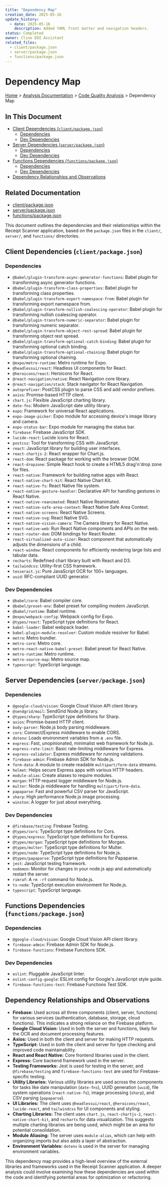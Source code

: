```yaml
---
title: "Dependency Map"
creation_date: 2025-05-16
update_history:
  - date: 2025-05-16
    description: Added YAML front matter and navigation headers.
status: Completed
owner: Cline EDI Assistant
related_files:
  - client/package.json
  - server/package.json
  - functions/package.json
---
```


# Dependency Map

[Home](/docs) > [Analysis Documentation](/docs/analysis) > [Code Quality Analysis](/docs/analysis/code-quality) > Dependency Map

## In This Document
- [Client Dependencies (`client/package.json`)](#client-dependencies-clientpackagejson)
  - [Dependencies](#dependencies)
  - [Dev Dependencies](#dev-dependencies)
- [Server Dependencies (`server/package.json`)](#server-dependencies-serverpackagejson)
  - [Dependencies](#dependencies-1)
  - [Dev Dependencies](#dev-dependencies-1)
- [Functions Dependencies (`functions/package.json`)](#functions-dependencies-functionspackagejson)
  - [Dependencies](#dependencies-2)
  - [Dev Dependencies](#dev-dependencies-2)
- [Dependency Relationships and Observations](#dependency-relationships-and-observations)

## Related Documentation
- [client/package.json](client/package.json)
- [server/package.json](server/package.json)
- [functions/package.json](functions/package.json)

This document outlines the dependencies and their relationships within the Receipt Scanner application, based on the `package.json` files in the `client/`, `server/`, and `functions/` directories.

## Client Dependencies (`client/package.json`)

### Dependencies

*   `@babel/plugin-transform-async-generator-functions`: Babel plugin for transforming async generator functions.
*   `@babel/plugin-transform-class-properties`: Babel plugin for transforming class properties.
*   `@babel/plugin-transform-export-namespace-from`: Babel plugin for transforming export namespace from.
*   `@babel/plugin-transform-nullish-coalescing-operator`: Babel plugin for transforming nullish coalescing operator.
*   `@babel/plugin-transform-numeric-separator`: Babel plugin for transforming numeric separator.
*   `@babel/plugin-transform-object-rest-spread`: Babel plugin for transforming object rest spread.
*   `@babel/plugin-transform-optional-catch-binding`: Babel plugin for transforming optional catch binding.
*   `@babel/plugin-transform-optional-chaining`: Babel plugin for transforming optional chaining.
*   `@expo/metro-runtime`: Metro runtime for Expo.
*   `@headlessui/react`: Headless UI components for React.
*   `@heroicons/react`: Heroicons for React.
*   `@react-navigation/native`: React Navigation core library.
*   `@react-navigation/stack`: Stack navigator for React Navigation.
*   `autoprefixer`: PostCSS plugin to parse CSS and add vendor prefixes.
*   `axios`: Promise-based HTTP client.
*   `chart.js`: Flexible JavaScript charting library.
*   `date-fns`: Modern JavaScript date utility library.
*   `expo`: Framework for universal React applications.
*   `expo-image-picker`: Expo module for accessing device's image library and camera.
*   `expo-status-bar`: Expo module for managing the status bar.
*   `firebase`: Firebase JavaScript SDK.
*   `lucide-react`: Lucide icons for React.
*   `postcss`: Tool for transforming CSS with JavaScript.
*   `react`: JavaScript library for building user interfaces.
*   `react-chartjs-2`: React wrapper for Chart.js.
*   `react-dom`: React package for working with the browser DOM.
*   `react-dropzone`: Simple React hook to create a HTML5 drag'n'drop zone for files.
*   `react-native`: Framework for building native apps with React.
*   `react-native-chart-kit`: React Native Chart Kit.
*   `react-native-fs`: React Native file system.
*   `react-native-gesture-handler`: Declarative API for handling gestures in React Native.
*   `react-native-reanimated`: React Native Reanimated.
*   `react-native-safe-area-context`: React Native Safe Area Context.
*   `react-native-screens`: React Native Screens.
*   `react-native-svg`: React Native SVG.
*   `react-native-vision-camera`: The Camera library for React Native.
*   `react-native-web`: Run React Native components and APIs on the web.
*   `react-router-dom`: DOM bindings for React Router.
*   `react-virtualized-auto-sizer`: React component that automatically adjusts the dimensions of a child.
*   `react-window`: React components for efficiently rendering large lists and tabular data.
*   `recharts`: Redefined chart library built with React and D3.
*   `tailwindcss`: Utility-first CSS framework.
*   `tesseract.js`: Pure JavaScript OCR for 100+ languages.
*   `uuid`: RFC-compliant UUID generator.

### Dev Dependencies

*   `@babel/core`: Babel compiler core.
*   `@babel/preset-env`: Babel preset for compiling modern JavaScript.
*   `@babel/runtime`: Babel runtime.
*   `@expo/webpack-config`: Webpack config for Expo.
*   `@types/react`: TypeScript type definitions for React.
*   `babel-loader`: Babel webpack loader.
*   `babel-plugin-module-resolver`: Custom module resolver for Babel.
*   `metro`: Metro bundler.
*   `metro-core`: Metro core.
*   `metro-react-native-babel-preset`: Babel preset for React Native.
*   `metro-runtime`: Metro runtime.
*   `metro-source-map`: Metro source map.
*   `typescript`: TypeScript language.

## Server Dependencies (`server/package.json`)

### Dependencies

*   `@google-cloud/vision`: Google Cloud Vision API client library.
*   `@sendgrid/mail`: SendGrid Node.js library.
*   `@types/sharp`: TypeScript type definitions for Sharp.
*   `axios`: Promise-based HTTP client.
*   `body-parser`: Node.js body parsing middleware.
*   `cors`: Connect/Express middleware to enable CORS.
*   `dotenv`: Loads environment variables from a `.env` file.
*   `express`: Fast, unopinionated, minimalist web framework for Node.js.
*   `express-rate-limit`: Basic rate-limiting middleware for Express.
*   `express-validator`: Express middleware for running validations.
*   `firebase-admin`: Firebase Admin SDK for Node.js.
*   `form-data`: A module to create readable `multipart/form-data` streams.
*   `helmet`: Helps secure Express apps with various HTTP headers.
*   `module-alias`: Create aliases to require modules.
*   `morgan`: HTTP request logger middleware for Node.js.
*   `multer`: Node.js middleware for handling `multipart/form-data`.
*   `papaparse`: Fast and powerful CSV parser for JavaScript.
*   `sharp`: High performance Node.js image processing.
*   `winston`: A logger for just about everything.

### Dev Dependencies

*   `@firebase/testing`: Firebase Testing.
*   `@types/cors`: TypeScript type definitions for Cors.
*   `@types/express`: TypeScript type definitions for Express.
*   `@types/morgan`: TypeScript type definitions for Morgan.
*   `@types/multer`: TypeScript type definitions for Multer.
*   `@types/node`: TypeScript type definitions for Node.js.
*   `@types/papaparse`: TypeScript type definitions for Papaparse.
*   `jest`: JavaScript testing framework.
*   `nodemon`: Monitor for changes in your node.js app and automatically restart the server.
*   `rimraf`: A `rm -rf` command for Node.js.
*   `ts-node`: TypeScript execution environment for Node.js.
*   `typescript`: TypeScript language.

## Functions Dependencies (`functions/package.json`)

### Dependencies

*   `@google-cloud/vision`: Google Cloud Vision API client library.
*   `firebase-admin`: Firebase Admin SDK for Node.js.
*   `firebase-functions`: Firebase Functions SDK.

### Dev Dependencies

*   `eslint`: Pluggable JavaScript linter.
*   `eslint-config-google`: ESLint config for Google's JavaScript style guide.
*   `firebase-functions-test`: Firebase Functions Test SDK.

## Dependency Relationships and Observations

*   **Firebase:** Used across all three components (client, server, functions) for various services (authentication, database, storage, cloud functions). This indicates a strong reliance on the Firebase platform.
*   **Google Cloud Vision:** Used in both the server and functions, likely for the OCR and document processing features.
*   **Axios:** Used in both the client and server for making HTTP requests.
*   **TypeScript:** Used in both the client and server for type checking and improved code maintainability.
*   **React and React Native:** Core frontend libraries used in the client.
*   **Express:** Core backend framework used in the server.
*   **Testing Frameworks:** Jest is used for testing in the server, and `@firebase/testing` and `firebase-functions-test` are used for Firebase-specific testing.
*   **Utility Libraries:** Various utility libraries are used across the components for tasks like date manipulation (`date-fns`), UUID generation (`uuid`), file system operations (`react-native-fs`), image processing (`sharp`), and CSV parsing (`papaparse`).
*   **UI Libraries:** The client uses `@headlessui/react`, `@heroicons/react`, `lucide-react`, and `tailwindcss` for UI components and styling.
*   **Charting Libraries:** The client uses `chart.js`, `react-chartjs-2`, `react-native-chart-kit`, and `recharts` for data visualization. This suggests multiple charting libraries are being used, which might be an area for potential consolidation.
*   **Module Aliasing:** The server uses `module-alias`, which can help with organizing imports but also adds a layer of abstraction.
*   **Environment Variables:** `dotenv` is used in the server for managing environment variables.

This dependency map provides a high-level overview of the external libraries and frameworks used in the Receipt Scanner application. A deeper analysis could involve examining how these dependencies are used within the code and identifying potential areas for optimization or refactoring.
